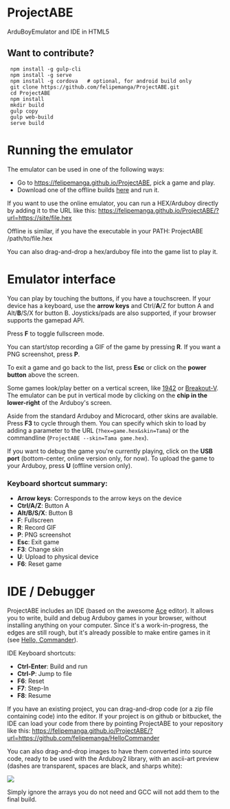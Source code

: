# ProjectABE
ArduBoyEmulator and IDE in HTML5

## Want to contribute?

     npm install -g gulp-cli
     npm install -g serve
     npm install -g cordova   # optional, for android build only
     git clone https://github.com/felipemanga/ProjectABE.git
     cd ProjectABE
     npm install
     mkdir build
     gulp copy
     gulp web-build
     serve build

     
# Running the emulator

The emulator can be used in one of the following ways:
- Go to https://felipemanga.github.io/ProjectABE, pick a game and play.
- Download one of the offline builds [here](https://github.com/felipemanga/ProjectABE/releases) and run it.

If you want to use the online emulator, you can run a HEX/Arduboy directly by adding it to the URL like this:
https://felipemanga.github.io/ProjectABE/?url=https://site/file.hex

Offline is similar, if you have the executable in your PATH:
ProjectABE /path/to/file.hex

You can also drag-and-drop a hex/arduboy file into the game list to play it.


# Emulator interface

You can play by touching the buttons, if you have a touchscreen. If your device has a keyboard, use the **arrow keys** and Ctrl/**A**/Z for button A and Alt/**B**/S/X for button B. Joysticks/pads are also supported, if your browser supports the gamepad API.

Press **F** to toggle fullscreen mode.

You can start/stop recording a GIF of the game by pressing **R**. If you want a PNG screenshot, press **P**.

To exit a game and go back to the list, press **Esc** or click on the **power button** above the screen.

Some games look/play better on a vertical screen, like [1942](https://felipemanga.github.io/ProjectABE/?url=https://raw.githubusercontent.com/eried/ArduboyCollection/master/Arcade%2F1943%2F1943.hex) or [Breakout-V](https://felipemanga.github.io/ProjectABE/?url=http://www.crait.net/arduboy/breakoutv/app.hex). The emulator can be put in vertical mode by clicking on the **chip in the lower-right** of the Arduboy's screen.

Aside from the standard Arduboy and Microcard, other skins are available. Press **F3** to cycle through them. You can specify which skin to load by adding a parameter to the URL (`?hex=game.hex&skin=Tama`) or the commandline (`ProjectABE --skin=Tama game.hex`).

If you want to debug the game you're currently playing, click on the **USB port** (bottom-center, online version only, for now).
To upload the game to your Arduboy, press **U** (offline version only).

### Keyboard shortcut summary:
- **Arrow keys**: Corresponds to the arrow keys on the device
- **Ctrl/A/Z**: Button A
- **Alt/B/S/X**: Button B
- **F**: Fullscreen
- **R**: Record GIF
- **P**: PNG screenshot
- **Esc**: Exit game
- **F3**: Change skin
- **U**: Upload to physical device
- **F6**: Reset game

# IDE / Debugger

ProjectABE includes an IDE (based on the awesome [Ace](https://ace.c9.io) editor). It allows you to write, build and debug Arduboy games in your browser, without installing anything on your computer. Since it's a work-in-progress, the edges are still rough, but it's already possible to make entire games in it (see [Hello, Commander](https://felipemanga.github.io/ProjectABE/?url=https://github.com/felipemanga/HelloCommander)).

IDE Keyboard shortcuts:
- **Ctrl-Enter**: Build and run
- **Ctrl-P**: Jump to file
- **F6**: Reset
- **F7**: Step-In
- **F8**: Resume

If you have an existing project, you can drag-and-drop code (or a zip file containing code) into the editor. If your project is on github or bitbucket, the IDE can load your code from there by pointing ProjectABE to your repository like this:
https://felipemanga.github.io/ProjectABE/?url=https://github.com/felipemanga/HelloCommander

You can also drag-and-drop images to have them converted into source code, ready to be used with the Arduboy2 library, with an ascii-art preview (dashes are transparent, spaces are black, and sharps white):

<img src="https://cdn.rawgit.com/felipemanga/9eaa3e96f4776aa36a0420c29d745b5d/raw/c27b632c6bcdc4cde50ab68d2671158068da54af/Walk.svg">

Simply ignore the arrays you do not need and GCC will not add them to the final build.

